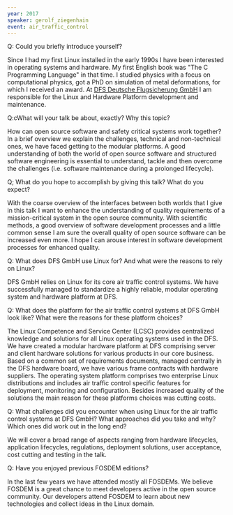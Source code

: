 ```yaml
---
year: 2017
speaker: gerolf_ziegenhain
event: air_traffic_control 
---
```


Q: Could you briefly introduce yourself?

Since I had my first Linux installed in the early 1990s I have been interested in operating systems and hardware. My first English book was "The C Programming Language" in that time. I studied physics with a focus on computational physics, got a PhD on simulation of metal deformations, for which I received an award. At [DFS Deutsche Flugsicherung GmbH](https://www.dfs.de/) I am responsible for the Linux and Hardware Platform development and maintenance.

Q:cWhat will your talk be about, exactly? Why this topic?

How can open source software and safety critical systems work together? In a brief overview we explain the challenges, technical and non-technical ones, we have faced getting to the modular platforms. A good understanding of both the world of open source software and structured software engineering is essential to understand, tackle and then overcome the challenges (i.e. software maintenance during a prolonged lifecycle). 

Q; What do you hope to accomplish by giving this talk? What do you expect?

With the coarse overview of the interfaces between both worlds that I give in this talk I want to enhance the understanding of quality requirements of a mission-critical system in the open source community. With scientific methods, a good overview of software development processes and a little common sense I am sure the overall quality of open source software can be increased even more. I hope I can arouse interest in software development processes for enhanced quality.

Q: What does DFS GmbH use Linux for? And what were the reasons to rely on Linux?

DFS GmbH relies on Linux for its core air traffic control systems. We have successfully managed to standardize a highly reliable, modular operating system and hardware platform at DFS.

Q: What does the platform for the air traffic control systems at DFS GmbH look like? What were the reasons for these platform choices?

The Linux Competence and Service Center (LCSC) provides centralized knowledge and solutions for all Linux operating systems used in the DFS. We have created a modular hardware platform at DFS comprising server and client hardware solutions for various products in our core business. Based on a common set of requirements documents, managed centrally in the DFS hardware board, we have various frame contracts with hardware suppliers. The operating system platform comprises two enterprise Linux distributions and includes air traffic control specific features for deployment, monitoring and configuration. Besides increased quality of the solutions the main reason for these platforms choices was cutting costs.

Q: What challenges did you encounter when using Linux for the air traffic control systems at DFS GmbH? What approaches did you take and why? Which ones did work out in the long end?

We will cover a broad range of aspects ranging from hardware lifecycles, application lifecycles, regulations, deployment solutions, user acceptance, cost cutting and testing in the talk. 

Q: Have you enjoyed previous FOSDEM editions?

In the last few years we have attended mostly all FOSDEMs. We believe FOSDEM is a great chance to meet developers active in the open source community. Our developers attend FOSDEM to learn about new technologies and collect ideas in the Linux domain.

